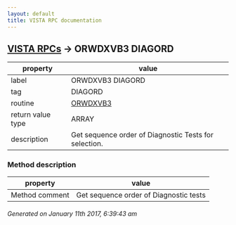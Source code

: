 ```yaml
---
layout: default
title: VISTA RPC documentation
---
```




## [VISTA RPCs](TableOfContent.md) &#8594; ORWDXVB3 DIAGORD 

 property | value 
--- | --- 
 label | ORWDXVB3 DIAGORD
 tag | DIAGORD
 routine | [ORWDXVB3](http://code.osehra.org/dox/Routine_ORWDXVB3_source.html)
 return value type | ARRAY
 description | Get sequence order of Diagnostic Tests for selection.


### Method description

 property | value 
--- | --- 
 Method comment | Get sequence order of Diagnostic tests




 ###### Generated on January 11th 2017, 6:39:43 am